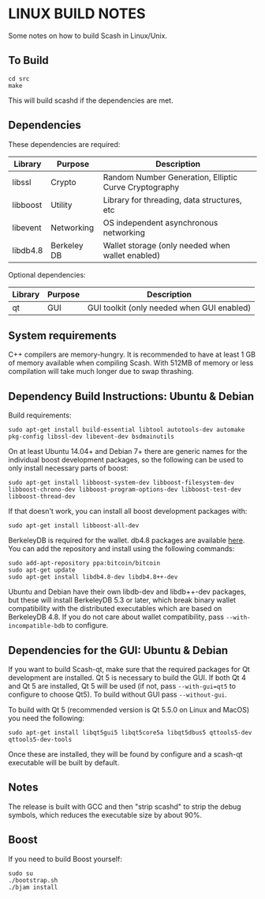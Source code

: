 LINUX BUILD NOTES
====================
Some notes on how to build Scash in Linux/Unix.

To Build
---------------------

```
cd src
make
```

This will build scashd if the dependencies are met.

Dependencies
---------------------

These dependencies are required:

 Library     | Purpose          | Description
 ------------|------------------|----------------------
 libssl      | Crypto           | Random Number Generation, Elliptic Curve Cryptography
 libboost    | Utility          | Library for threading, data structures, etc
 libevent    | Networking       | OS independent asynchronous networking
 libdb4.8    | Berkeley DB      | Wallet storage (only needed when wallet enabled)

Optional dependencies:

 Library     | Purpose          | Description
 ------------|------------------|----------------------
 qt          | GUI              | GUI toolkit (only needed when GUI enabled)
 
System requirements
--------------------

C++ compilers are memory-hungry. It is recommended to have at least 1 GB of
memory available when compiling Scash. With 512MB of memory or less
compilation will take much longer due to swap thrashing.

Dependency Build Instructions: Ubuntu & Debian
----------------------------------------------
Build requirements:

    sudo apt-get install build-essential libtool autotools-dev automake pkg-config libssl-dev libevent-dev bsdmainutils

On at least Ubuntu 14.04+ and Debian 7+ there are generic names for the
individual boost development packages, so the following can be used to only
install necessary parts of boost:

    sudo apt-get install libboost-system-dev libboost-filesystem-dev libboost-chrono-dev libboost-program-options-dev libboost-test-dev libboost-thread-dev

If that doesn't work, you can install all boost development packages with:

    sudo apt-get install libboost-all-dev

BerkeleyDB is required for the wallet. db4.8 packages are available [here](https://launchpad.net/~bitcoin/+archive/bitcoin).
You can add the repository and install using the following commands:

    sudo add-apt-repository ppa:bitcoin/bitcoin
    sudo apt-get update
    sudo apt-get install libdb4.8-dev libdb4.8++-dev

Ubuntu and Debian have their own libdb-dev and libdb++-dev packages, but these will install
BerkeleyDB 5.3 or later, which break binary wallet compatibility with the distributed executables which
are based on BerkeleyDB 4.8. If you do not care about wallet compatibility,
pass `--with-incompatible-bdb` to configure.

Dependencies for the GUI: Ubuntu & Debian
-----------------------------------------

If you want to build Scash-qt, make sure that the required packages for Qt development
are installed. Qt 5 is necessary to build the GUI.
If both Qt 4 and Qt 5 are installed, Qt 5 will be used (if not, pass `--with-gui=qt5` to configure to choose Qt5).
To build without GUI pass `--without-gui`.

To build with Qt 5 (recommended version is Qt 5.5.0 on Linux and MacOS) you need the following:

    sudo apt-get install libqt5gui5 libqt5core5a libqt5dbus5 qttools5-dev qttools5-dev-tools 

Once these are installed, they will be found by configure and a scash-qt executable will be
built by default.


Notes
-----
The release is built with GCC and then "strip scashd" to strip the debug
symbols, which reduces the executable size by about 90%.


Boost
-----
If you need to build Boost yourself:

	sudo su
	./bootstrap.sh
	./bjam install
